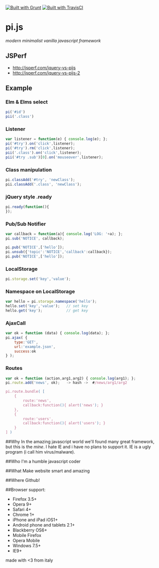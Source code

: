 [![Built with Grunt](https://cdn.gruntjs.com/builtwith.png)](http://gruntjs.com/)
[![Built with TravisCI](https://api.travis-ci.org/blackout314/pi.js.svg)](https://travis-ci.org/)

pi.js
=====

*modern minimalist vanilla javascript framework*

## JSPerf
* http://jsperf.com/jquery-vs-pijs
* http://jsperf.com/jquery-vs-pijs-2


## Example
### Elm & Elms select
```javascript
pi('#id')
pii('.class')
```

### Listener
```javascript
var listener = function(e) { console.log(e); };
pi('#try').on('click',listener);
pi('#try').rm('click',listener);
pii('.class').on('click',listener);
pii('#try .sub')[0].on('mouseover',listener);
```

### Class manipulation
```javascript
pi.classAdd('#try', 'newClass');
pii.classAdd('.class', 'newClass');
```

### jQuery style .ready
```javascript
pi.ready(function(){
});
```

### Pub/Sub Notifier
```javascript
var callback = function(a){ console.log('LOG: '+a); };
pi.sub('NOTICE', callback);

pi.pub('NOTICE',['hello']);
pi.unsub({'topic':'NOTICE','callback':callback});
pi.pub('NOTICE',['hello']);
```

### LocalStorage
```javascript
pi.storage.set('key','value');
```

### Namespace on LocalStorage
```javascript
var hello = pi.storage.namespace('hello');
hello.set('key','value');	// set key
hello.get('key');			// get key
```

### AjaxCall
```javascript
var ok = function (data) { console.log(data); };
pi.ajax( {
    type:'GET',
    url:'example.json',
    success:ok
} );
```

### Routes 
```javascript
var ok = function (action,arg1,arg2) { console.log(arg1); };
pi.route.add('news', ok);	-> hash ->	#/news/arg1/arg2

pi.route.bundle( [
	{
		route:'news',
		callback:function(){ alert('news'); }
	},
	{
		route:'users',
		callback:function(){ alert('users'); }
	}
] )
```

##Why
In the amazing javascript world we'll found many great framework, but this is the _mine_.
I hate IE and i have no plans to support it.
IE is a ugly program (i call him virus/malware).

##Who
I'm a humble javascript coder

##What
Make website smart and amazing

##Where
Github!

##Browser support:
- Firefox 3.5+
- Opera 9+
- Safari 4+
- Chrome 1+
- iPhone and iPad iOS1+
- Android phone and tablets 2.1+
- Blackberry OS6+
- Mobile Firefox
- Opera Mobile
- Windows 7.5+
- IE9+

made with <3 from italy
